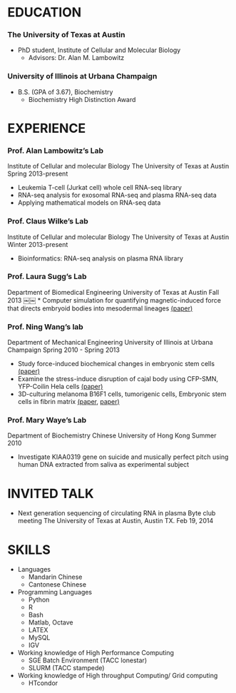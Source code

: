 # EDUCATION
### The University of Texas at Austin
* PhD student, Institute of Cellular and Molecular Biology
  * Advisors: Dr. Alan M. Lambowitz
### University of Illinois at Urbana Champaign
* B.S. (GPA of 3.67), Biochemistry
  * Biochemistry High Distinction Award

# EXPERIENCE
### Prof. Alan Lambowitz’s Lab
Institute of Cellular and molecular Biology
The University of Texas at Austin
Spring 2013-present
* Leukemia T-cell (Jurkat cell) whole cell RNA-seq library
* RNA-seq analysis for exosomal RNA-seq and plasma RNA-seq data
* Applying mathematical models on RNA-seq data

### Prof. Claus Wilke’s Lab
Institute of Cellular and molecular Biology
The University of Texas at Austin
Winter 2013-present
* Bioinformatics: RNA-seq analysis on plasma RNA library

### Prof. Laura Sugg’s Lab
Department of Biomedical Engineering
University of Texas at Austin
Fall 2013
￼￼ * Computer simulation for quantifying magnetic-induced force that directs embryoid bodies into mesodermal lineages [(paper)](http://journals.plos.org/plosone/article?id=10.1371/journal.pone.0113982)

### Prof. Ning Wang’s lab
Department of Mechanical Engineering
University of Illinois at Urbana Champaign
Spring 2010 - Spring 2013
* Study force-induced biochemical changes in embryonic stem cells [(paper)](http://www.sciencedirect.com/science/article/pii/S0006291X11018924)
* Examine the stress-induce disruption of cajal body using CFP-SMN, YFP-Coilin Hela cells [(paper)](http://www.nature.com/ncomms/journal/v3/n5/abs/ncomms1873.html)
* 3D-culturing melanoma B16F1 cells, tumorigenic cells, Embryonic stem cells in fibrin matrix [(paper](http://www.nature.com/ncomms/2014/140530/ncomms5000/full/ncomms5000.html), [paper)](http://www.nature.com/ncomms/2014/140806/ncomms5619/full/ncomms5619.html)

### Prof. Mary Waye’s Lab
Department of Biochemistry
Chinese University of Hong Kong
Summer 2010
* Investigate KIAA0319 gene on suicide and musically perfect pitch using human DNA extracted from saliva as experimental subject

# INVITED TALK
* Next generation sequencing of circulating RNA in plasma 
Byte club meeting
The University of Texas at Austin, Austin TX.
Feb 19, 2014

# SKILLS
* Languages
  * Mandarin Chinese
  * Cantonese Chinese
* Programming Languages
  * Python
  * R
  * Bash
  * Matlab, Octave
  * LATEX
  * MySQL
  * IGV
* Working knowledge of High Performance Computing
  * SGE Batch Environment (TACC lonestar)
  * SLURM (TACC stampede)
* Working knowledge of High throughput Computing/ Grid computing
  * HTcondor

